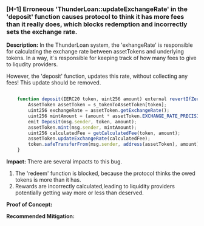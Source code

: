 ### [H-1] Erroneous 'ThunderLoan::updateExchangeRate' in the 'deposit' function causes protocol to think it has more fees than it really does, which blocks redemption and incorrectly sets the exchange rate.

**Description:** In the ThunderLoan system, the 'exhangeRate' is responsible for calculating the exchange rate between assetTokens and underlying tokens. In a way, it`s responsible for keeping track of how many fees to give to liqudity providers.

However, the 'deposit' function, updates this rate, without collecting any fees! This update should be removed.

```javascript

    function deposit(IERC20 token, uint256 amount) external revertIfZero(amount) revertIfNotAllowedToken(token) {
        AssetToken assetToken = s_tokenToAssetToken[token];
        uint256 exchangeRate = assetToken.getExchangeRate();
        uint256 mintAmount = (amount * assetToken.EXCHANGE_RATE_PRECISION()) / exchangeRate;
        emit Deposit(msg.sender, token, amount);
        assetToken.mint(msg.sender, mintAmount);
        uint256 calculatedFee = getCalculatedFee(token, amount);
        assetToken.updateExchangeRate(calculatedFee);
        token.safeTransferFrom(msg.sender, address(assetToken), amount);
    }

```

**Impact:** There are several impacts to this bug.

1. The 'redeem' function is blocked, because the protocol thinks the owed tokens is more than it has.
2. Rewards are incorrectly calculated,leading to liquidity providers potentially getting way more or less than deserved.

**Proof of Concept:**

**Recommended Mitigation:**
